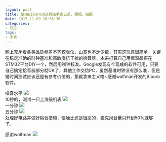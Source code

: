 ```yaml
---
layout: post
title: 使用Biburo测试机械手表日差、摆幅、偏振
date: 2015-11-09 20:36:36
categories:
- 日志
tags:
- 手表
---
```


网上充斥着各类品质参差不齐校表仪，山寨也不乏少数，其实这玩意很简单，关键在稳定准确的时钟基准和高敏度抗干扰的拾音器，本来打算自己用恒温晶振在STM32平台DIY一个，然后用铷钟校准。Google发现有个现成的软件可用，只要自己搞定拾音器部分就OK了，其他工作交给PC，虽然基准时钟没有那么准，但是短时间测试应该还是有参考价值的，那就拿来主义咯~感谢wolfman开发的Biburo软件。

噪音水平
![](http://i1328.photobucket.com/albums/w532/xwlogic/00_zpsgafxde93.jpg)    
10秒的，测试一只上海统机表
![](http://i1328.photobucket.com/albums/w532/xwlogic/01_zpsulmqjty4.jpg)    
一分钟
![](http://i1328.photobucket.com/albums/w532/xwlogic/02_zps2k7g5atm.jpg)    
五分钟
![](http://i1328.photobucket.com/albums/w532/xwlogic/03_zpsiwp79tou.jpg)    
处理好电路并做好隔音措施，信噪比还是很高的，麦克风音量只开到50%就够了。    


感谢wolfman
![](http://i1328.photobucket.com/albums/w532/xwlogic/_zps7jatvoba.jpg)
